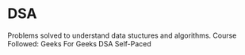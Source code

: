 # DSA

Problems solved to understand data stuctures and algorithms.
Course Followed: Geeks For Geeks DSA Self-Paced
